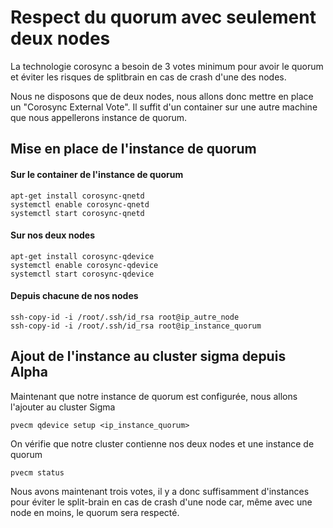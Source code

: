 # Respect du quorum avec seulement deux nodes

La technologie corosync a besoin de 3 votes minimum pour avoir le quorum et éviter les risques de splitbrain en cas de crash d'une des nodes.

Nous ne disposons que de deux nodes, nous allons donc mettre en place un "Corosync External Vote". Il suffit d'un container sur une autre machine que nous appellerons instance de quorum.

## Mise en place de l'instance de quorum

#### Sur le container de l'instance de quorum
```
apt-get install corosync-qnetd
systemctl enable corosync-qnetd
systemctl start corosync-qnetd
```

#### Sur nos deux nodes
```
apt-get install corosync-qdevice
systemctl enable corosync-qdevice
systemctl start corosync-qdevice
```

#### Depuis chacune de nos nodes
```
ssh-copy-id -i /root/.ssh/id_rsa root@ip_autre_node
ssh-copy-id -i /root/.ssh/id_rsa root@ip_instance_quorum
```
## Ajout de l'instance au cluster sigma depuis Alpha

Maintenant que notre instance de quorum est configurée, nous allons l'ajouter au cluster Sigma
```
pvecm qdevice setup <ip_instance_quorum>
```

On vérifie que notre cluster contienne nos deux nodes et une instance de quorum
```
pvecm status
```

Nous avons maintenant trois votes, il y a donc suffisamment d'instances pour éviter le split-brain en cas de crash d'une node car, même avec une node en moins, le quorum sera respecté.
